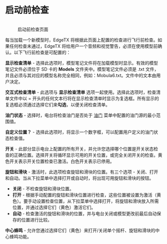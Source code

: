 # 启动前检查

<figure><img src="https://edgetx-static.zkl2333.com/prestart checks.png" alt=""><figcaption><p>启动前检查页面</p></figcaption></figure>

每当加载一个新模型时，EdgeTX 将根据此页面上配置的检查进行飞行前检查。如果任何检查未通过，EdgeTX 将给用户一个音频和视觉警告，必须在使用模型前确认。以下飞行前检查是可配置的：

**显示检查清单** - 选择此选项时，模型笔记文件将在加载模型时显示。有效的模型笔记文件必须位于 SD 卡的 **Models** 文件夹中。模型笔记文件必须是 .txt 文件，并且必须与其对应的模型名称完全相同，例如：Mobula6.txt。文件中的文本由用户决定。

**交互式检查清单** - 此选项与 **显示检查清单** 选项一起使用。选择此选项时，检查清单文件中以 = 开头的任何文本行将在显示检查清单时显示为复选框。所有显示的复选框必须通过选择它们来**勾选**，以便关闭检查清单。

**油门状态** - 选择时，电台将检查油门是否处于 [油门](throttle.md) 菜单中配置的油门源的最小范围值。

**自定义位置？** - 选择此选项时，将显示一个数字框，可以配置用户定义的油门状态检查值。&#x20;

**开关** - 此部分显示电台上配置的所有开关，并允许您选择哪个位置是开关状态检查的正确位置。选择开关将循环显示可用的开关位置，或完全关闭开关的检查。黄色开关表示开关位置检查已激活。白色开关表示已停用。

**旋钮和滑块** - 激活时，此选项检查旋钮和滑块的位置。有三个选项 - 关闭、打开和自动。当从下拉菜单中选择打开或自动时，将出现可用旋钮和滑块的按钮。&#x20;

* **关闭** - 不检查旋钮和滑块位置。
* **打开** - 根据手动配置的旋钮和滑块位置进行检查，这些位置被设置为激活（黄色）。要手动设置检查位置，从下拉菜单中选择打开，将旋钮和滑块放入所需位置，并通过选择它们（黄色）激活它们。
* **自动** - 检查激活的旋钮和滑块的位置，并与电台关闭或模型更改前最后自动保存的位置进行比较。

**中心蜂鸣** - 允许您通过选择它们（黄色）来打开/关闭单个摇杆、旋钮和滑块的中心蜂鸣功能。&#x20;